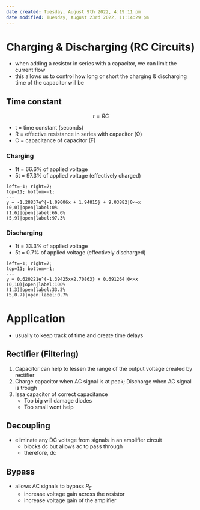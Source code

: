 ```yaml
---
date created: Tuesday, August 9th 2022, 4:19:11 pm
date modified: Tuesday, August 23rd 2022, 11:14:29 pm
---
```


# Charging & Discharging (RC Circuits)

- when adding a resistor in series with a capacitor, we can limit the current flow
- this allows us to control how long or short the charging & discharging time of the capacitor will be

## Time constant

$$ t = RC $$
- t = time constant (seconds)
- R = effective resistance in series with capacitor (Ω)
- C = capacitance of capacitor (F)

### Charging

- 1t = 66.6% of applied voltage
- 5t = 97.3% of applied voltage (effectively charged)

```desmos-graph
left=-1; right=7;
top=11; bottom=-1;
---
y = -1.28837e^{-1.09006x + 1.94815} + 9.03882|0<=x
(0,0)|open|label:0%
(1,6)|open|label:66.6%
(5,9)|open|label:97.3%
```

### Discharging

- 1t = 33.3% of applied voltage
- 5t = 0.7% of applied voltage (effectively discharged)

```desmos-graph
left=-1; right=7;
top=11; bottom=-1;
---
y = 0.620221e^{-1.39425x+2.70863} + 0.691264|0<=x
(0,10)|open|label:100%
(1,3)|open|label:33.3%
(5,0.7)|open|label:0.7%
```

# Application

- usually to keep track of time and create time delays

## Rectifier (Filtering)

1. Capacitor can help to lessen the range of the output voltage created by rectifier
2. Charge capacitor when AC signal is at peak; Discharge when AC signal is trough
3. Issa capacitor of correct capacitance
	- Too big will damage diodes
	- Too small wont help

## Decoupling

- eliminate any DC voltage from signals in an amplifier circuit
	- blocks dc but allows ac to pass through
	- therefore, dc 

## Bypass

- allows AC signals to bypass $R_E$
	- increase voltage gain across the resistor
	- increase voltage gain of the amplifier